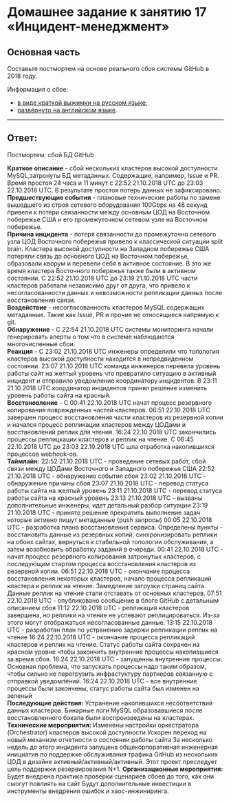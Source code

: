 # Домашнее задание к занятию 17 «Инцидент-менеджмент»

## Основная часть

Составьте постмортем на основе реального сбоя системы GitHub в 2018 году.

Информация о сбое: 

* [в виде краткой выжимки на русском языке](https://habr.com/ru/post/427301/);
* [развёрнуто на английском языке](https://github.blog/2018-10-30-oct21-post-incident-analysis/).

---

## Ответ:

Постмортем: сбой БД GitHub <br>

**Краткое описание** - сбой нескольких кластеров высокой доступности MySQL,затронуты БД метаданных. Содержащие, например, Issue и PR. Время простоя 24 часа и 11 минут с 22:52 21.10.2018 UTC до 23:03 22.10.2018 UTC. В результате простоя потерь данных не зафиксировано.<br>
**Предшествующие события** - плановые технические работы по замене вышедшего из строя сетевого оборудования 100Gbps на 48 секунд привели к потери связанности между основным ЦОД на Восточном побережье США и его промежуточном сетевом узле на Восточном побережье.<br>
**Причина инцидента** - потеря связанности до промежуточно сетевого узла ЦОД Восточного побережья привело к классической ситуации split brain. Кластера высокой доступности на Западном побережье США потеряли связь до основного ЦОД на Восточном побережье, образовали кворум и перевели себя в активное состояние. В это же время кластера Восточного побережья также были в активном состоянии. С 22:52 21.10.2018 UTC до 23:19 21.10.2018 UTC части кластеров работали независимо друг от друга, что привело к несогласованности данных и невозможности репликации данных после восстановления связи.<br>
**Воздействие** - несогласованность кластеров MySQL содержащих метаданные. Такие как Issue, PR и прочие не относящиеся напрямую к git.<br>
**Обнаружение** - С 22:54 21.10.2018 UTC системы мониторинга начали генерировать алерты о том что в системе наблюдаются многочисленные сбои.<br>
**Реакция** - С 23:02 21.10.2018 UTC инженеры определили что топология кластеров высокой доступности находится в непредвиденном состоянии. 23:07 21.10.2018 UTC команда инженеров перевела уровень работы сайт на желтый уровень что превратило ситуацию в активный инцидент и отправило уведомление координатору инцидентов. В 23:11 21.10.2018 UTC координатор инцидентов принял решение изменить уровень работы сайта на красный.<br>
**Восстановление** - С 00:41 22.10.2018 UTC начат процесс резервного копирования поврежденных частей кластеров. 06:51 22.10.2018 UTC завершен процесс восстановления части кластеров из резервной копии и начался процесс репликации кластеров между ЦОДами и восстановлений реплик для чтения. 16:24 22.10.2018 UTC закончились процессы реплицкации кластеров и реплик на чтение. С 06:45 22.10.2018 UTC до 23:03 22.10.2018 UTC шла отработка накопившихся процессов webhook-ов.<br>
**Таймлайн:**
22:52 21.10.2018 UTC - проведение сетевых работ, сбой связи между ЦОДами Восточного и Западного побережья США
22:52 21.10.2018 UTC - обнаружение события сбоя
23:02 21.10.2018 UTC - обнаружение причины сбоя
23:07 21.10.2018 UTC - перевод статуса работы сайта на желтый уровень
23:11 21.10.2018 UTC - перевод статуса работы сайта на красный уровень
23:13 21.10.2018 UTC - вызваны дополнительные инженеры, идет детальный разбор ситуации
23:19 21.10.2018 UTC - принято решение прекратить выполнение задач которые активно пишут метаданные (push запросы)
00:05 22.10.2018 UTC - разработка плана восстановления сервиса. Определены пункты - восстановить данные из резервных копий, синхронизировать реплики на обоих сайтах, вернуться к стабильной топологии обслуживания, а затем возобновить обработку заданий в очереди.
00:41 22.10.2018 UTC - начат процесс резервного копирования затронутых кластеров, с последующим стартом процесса восстановления кластеров из резервной копии.
06:51 22.10.2018 UTC - окончание процесса восстановления некоторых кластеров, начало процесса репликаций кластера и реплик на чтение. Замедление загрузки страниц сайта. Данные реплик на чтение стали отставать от основных кластеров.
07:51 22.10.2018 UTC - опубликовано сообщение в блоге GitHub с детальным описанием сбоя
11:12 22.10.2018 UTC - репликация кластеров завершена, но реплики на чтение не успевают реплицироваться. Из-за этого могут отображаться несогласованные данные.
13:15 22.10.2018 UTC - разработан план по устранению задержи репликации реплик на чтение
16:24 22.10.2018 UTC - окончание процесса репликаций кластеров и реплик на чтение. Статус работы сайта сохранен на красном уровне чтобы закончить внутренние процессы накопившиеся за время сбоя.
16:24 22.10.2018 UTC - запущенны внутренние процессы. Основная проблема, что запускать процессы надо таким образом, чтобы сильно не перегрузить инфрастуктуру партнеров связанную с отправкой уведомлений.
16:24 22.10.2018 UTC - все внутренние процессы были закончены, статус работы сайта был изменен на зеленый<br>
**Последующие действия:**
Устранение накопившихся несоответствий данных кластеров. Бинарные логи MySQL образовавшиеся после восстановленного бэкапа были воспроизведены на кластерах.
**Технические мероприятия:**
Изменены настройки оркестратора (Orchestrator) кластеров высокой доступности
Ускорен переход на новый механизм отчетности о состоянии работы сайта
За несколько недель до этого инцидента запущена общекорпоративная инженерная инициатив по поддержке обслуживания трафика GitHub из нескольких ЦОД в дизайне активный/активный/активный. Этот проект преследует цель поддержки резервирования N+1.
**Организационные мероприятия:**
Будет внедрена практика проверки сценариев сбоев до того, как они смогут повлиять на сайт
Будут дополнительные инвестиции в инструменты внедрения ошибок и хаос-инжиниринга.
